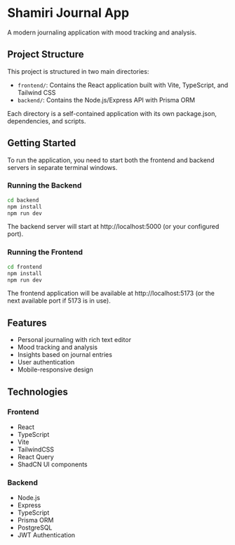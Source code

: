 # Shamiri Journal App

A modern journaling application with mood tracking and analysis.

## Project Structure

This project is structured in two main directories:

- `frontend/`: Contains the React application built with Vite, TypeScript, and Tailwind CSS
- `backend/`: Contains the Node.js/Express API with Prisma ORM

Each directory is a self-contained application with its own package.json, dependencies, and scripts.

## Getting Started

To run the application, you need to start both the frontend and backend servers in separate terminal windows.

### Running the Backend

```bash
cd backend
npm install
npm run dev
```

The backend server will start at http://localhost:5000 (or your configured port).

### Running the Frontend

```bash
cd frontend
npm install
npm run dev
```

The frontend application will be available at http://localhost:5173 (or the next available port if 5173 is in use).

## Features

- Personal journaling with rich text editor
- Mood tracking and analysis
- Insights based on journal entries
- User authentication
- Mobile-responsive design

## Technologies

### Frontend
- React
- TypeScript
- Vite
- TailwindCSS
- React Query
- ShadCN UI components

### Backend
- Node.js
- Express
- TypeScript
- Prisma ORM
- PostgreSQL
- JWT Authentication 